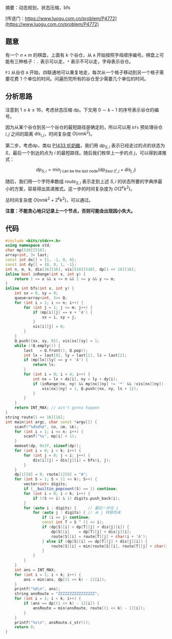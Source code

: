 摘要：动态规划，状态压缩，bfs

[传送门：https://www.luogu.com.cn/problem/P4772](https://www.luogu.com.cn/problem/P4772)

## 题意

有一个 $n \times m$ 的棋盘，上面有 $k$ 个谷仓，从 `A` 开始按照字母顺序编号。棋盘上可能有三种格子：`.` 表示可以走，`*` 表示不可以走，字母表示谷仓。

`FJ` 从谷仓 `A` 开始，四联通地可以重复地走，每次从一个格子移动到另一个格子需要花费 $1$ 个单位的时间。问遍历完所有的谷仓至少需要几个单位的时间。

## 分析思路

注意到 $1 \leq k \leq 16$，考虑状态压缩 dp。下文用 $0 \sim k - 1$ 的序号表示谷仓的编号。

因为从某个谷仓到另一个谷仓的最短路径是确定的，所以可以用 `bfs` 预处理谷仓 $i, j$ 之间的距离 $dis_{i, j}$，时间复杂度 $O(nmk^2)$。

第二步，考虑dp，类似 [P1433 吃奶酪](https://www.luogu.com.cn/problem/P1433)，我们用 $dp_{S, i}$ 表示已经走过的点的状态为 $S$，最后一个到达的点为 $i$ 的最短路径。随后我们枚举上一步的点 $j$，可以得到递推式：

$$ dp_{S, i} = \min_{j \text{ can be the last node}}(dp_{S \operatorname{xor} 2^i, j} + dis_{j, i}) $$

随后，我们用一个字符串数组 $route_{S,i}$ 表示走到上述 $S, i$ 的状态所要的字典序最小的方案，容易得出其递推式。这一步的时间复杂度为 $O(2^kk^2)$。

总时间复杂度 $O(nmk^2 + 2^kk^2)$，可以通过。

**注意：不能贪心地只记录上一个节点，否则可能会出现因小失大。**

## 代码

```cpp
#include <bits/stdc++.h>
using namespace std;
char mp[510][510];
array<int, 3> last;
const int dx[] = {1, -1, 0, 0};
const int dy[] = {0, 0, 1, -1};
int n, m, k, dis[16][16], vis[510][510], dp[1 << 16][16];
inline bool inRange(int x, int y) {
    return 1 <= x && x <= n && 1 <= y && y <= m;
}
inline int bfs(int x, int y) {
    int sx = 0, sy = 0;
    queue<array<int, 3>> Q;
    for (int i = 1; i <= n; i++) {
        for (int j = 1; j <= m; j++) {
            if (mp[i][j] == x + 'A') {
                sx = i, sy = j;
            }
            vis[i][j] = 0;
        }
    }
    Q.push({sx, sy, 0}), vis[sx][sy] = 1;
    while (!Q.empty()) {
        last   = Q.front(), Q.pop();
        int lx = last[0], ly = last[1], ls = last[2];
        if (mp[lx][ly] == y + 'A') {
            return ls;
        }
        for (int i = 0; i < 4; i++) {
            int nx = lx + dx[i], ny = ly + dy[i];
            if (inRange(nx, ny) && mp[nx][ny] != '*' && !vis[nx][ny]) {
                vis[nx][ny] = 1, Q.push({nx, ny, ls + 1});
            }
        }
    }
    return INT_MAX; // ain't gonna happen
}
string route[1 << 16][16];
int main(int argc, char const *argv[]) {
    scanf("%d%d%d", &n, &m, &k);
    for (int i = 1; i <= n; i++) {
        scanf("%s", mp[i] + 1);
    }
    memset(dp, 0x3f, sizeof(dp));
    for (int i = 0; i < k; i++) {
        for (int j = 0; j < i; j++) {
            dis[i][j] = dis[j][i] = bfs(i, j);
        }
    }
    dp[1][0] = 0, route[1][0] = "A";
    for (int S = 1; S < (1 << k); S++) {
        vector<int> digits;
        if (__builtin_popcount(S) == 1) continue;
        for (int i = 0; i < k; i++) {
            if ((S >> i) & 1) digits.push_back(i);
        }
        for (auto i : digits) {     // 最后一步在 i
            for (auto j : digits) { // 从 j 转移而来
                if (i == j) continue;
                const int T = S ^ (1 << i);
                if (dp[S][i] > dp[T][j] + dis[j][i]) {
                    dp[S][i]    = dp[T][j] + dis[j][i];
                    route[S][i] = route[T][j] + char(i + 'A');
                } else if (dp[S][i] == dp[T][j] + dis[j][i]) {
                    route[S][i] = min(route[S][i], route[T][j] + char(i + 'A'));
                }
            }
        }
    }
    int ans = INT_MAX;
    for (int i = 1; i < k; i++) {
        ans = min(ans, dp[(1 << k) - 1][i]);
    }
    printf("%d\n", ans);
    string ansRoute = "ZZZZZZZZZZZZZZZZ";
    for (int i = 1; i < k; i++) {
        if (ans == dp[(1 << k) - 1][i]) {
            ansRoute = min(ansRoute, route[(1 << k) - 1][i]);
        }
    }
    printf("%s\n", ansRoute.c_str());
    return 0;
}

```